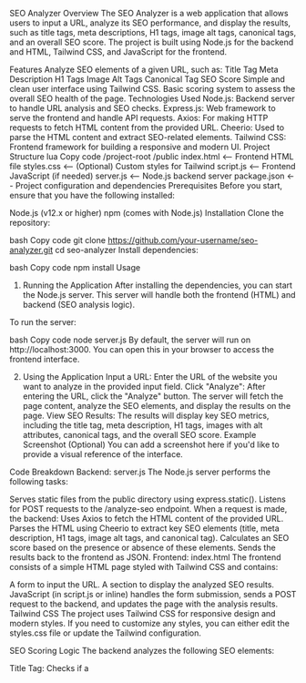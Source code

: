 SEO Analyzer
Overview
The SEO Analyzer is a web application that allows users to input a URL, analyze its SEO performance, and display the results, such as title tags, meta descriptions, H1 tags, image alt tags, canonical tags, and an overall SEO score. The project is built using Node.js for the backend and HTML, Tailwind CSS, and JavaScript for the frontend.

Features
Analyze SEO elements of a given URL, such as:
Title Tag
Meta Description
H1 Tags
Image Alt Tags
Canonical Tag
SEO Score
Simple and clean user interface using Tailwind CSS.
Basic scoring system to assess the overall SEO health of the page.
Technologies Used
Node.js: Backend server to handle URL analysis and SEO checks.
Express.js: Web framework to serve the frontend and handle API requests.
Axios: For making HTTP requests to fetch HTML content from the provided URL.
Cheerio: Used to parse the HTML content and extract SEO-related elements.
Tailwind CSS: Frontend framework for building a responsive and modern UI.
Project Structure
lua
Copy code
/project-root
  /public
    index.html     <-- Frontend HTML file
    styles.css     <-- (Optional) Custom styles for Tailwind
    script.js      <-- Frontend JavaScript (if needed)
  server.js        <-- Node.js backend server
  package.json     <-- Project configuration and dependencies
Prerequisites
Before you start, ensure that you have the following installed:

Node.js (v12.x or higher)
npm (comes with Node.js)
Installation
Clone the repository:

bash
Copy code
git clone https://github.com/your-username/seo-analyzer.git
cd seo-analyzer
Install dependencies:

bash
Copy code
npm install
Usage
1. Running the Application
After installing the dependencies, you can start the Node.js server. This server will handle both the frontend (HTML) and backend (SEO analysis logic).

To run the server:

bash
Copy code
node server.js
By default, the server will run on http://localhost:3000. You can open this in your browser to access the frontend interface.

2. Using the Application
Input a URL: Enter the URL of the website you want to analyze in the provided input field.
Click "Analyze": After entering the URL, click the "Analyze" button. The server will fetch the page content, analyze the SEO elements, and display the results on the page.
View SEO Results: The results will display key SEO metrics, including the title tag, meta description, H1 tags, images with alt attributes, canonical tags, and the overall SEO score.
Example Screenshot (Optional)
You can add a screenshot here if you'd like to provide a visual reference of the interface.

Code Breakdown
Backend: server.js
The Node.js server performs the following tasks:

Serves static files from the public directory using express.static().
Listens for POST requests to the /analyze-seo endpoint. When a request is made, the backend:
Uses Axios to fetch the HTML content of the provided URL.
Parses the HTML using Cheerio to extract key SEO elements (title, meta description, H1 tags, image alt tags, and canonical tag).
Calculates an SEO score based on the presence or absence of these elements.
Sends the results back to the frontend as JSON.
Frontend: index.html
The frontend consists of a simple HTML page styled with Tailwind CSS and contains:

A form to input the URL.
A section to display the analyzed SEO results.
JavaScript (in script.js or inline) handles the form submission, sends a POST request to the backend, and updates the page with the analysis results.
Tailwind CSS
The project uses Tailwind CSS for responsive design and modern styles. If you need to customize any styles, you can either edit the styles.css file or update the Tailwind configuration.

SEO Scoring Logic
The backend analyzes the following SEO elements:

Title Tag: Checks if a <title> tag exists and if it has content. Missing titles reduce the SEO score.
Meta Description: Checks for the presence of a <meta name="description"> tag with content. Missing or empty meta descriptions reduce the score.
H1 Tags: Checks for the presence of at least one <h1> tag. More than one H1 tag or no H1 tag affects the score.
Image Alt Tags: Checks for the presence of alt attributes in <img> tags. Missing alt attributes reduce the score.
Canonical Tag: Checks for a <link rel="canonical"> tag. Missing canonical tags reduce the score.
SEO Score: A base score of 100 is adjusted based on missing elements, following a basic scoring system.
Future Enhancements
JavaScript-heavy websites: Add functionality to handle JavaScript-rendered pages using headless browsers like Puppeteer.
More SEO checks: Check for additional SEO metrics, such as mobile-friendliness, proper URL structures, structured data, etc.
Export reports: Allow users to download the SEO analysis as a PDF or CSV file.
Troubleshooting
If you encounter issues like Cannot GET /, ensure that the frontend files are being served correctly using express.static() in your Node.js server.

If you run into CORS issues, ensure that the backend allows cross-origin requests. You can use the cors package to enable CORS in your Express app.

License
This project is licensed under the MIT License. See the LICENSE file for more details.

Contact
For any questions or suggestions, feel free to reach out to the author via [danishyarkhwork@gmail.com] or open an issue in the GitHub repository.

